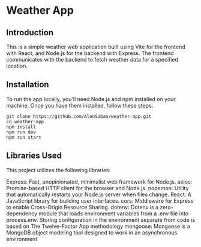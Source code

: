 # Weather App

## Introduction

This is a simple weather web application built using Vite for the frontend with React, and Node.js for the backend with Express. The frontend communicates with the backend to fetch weather data for a specified location.

## Installation

To run the app locally, you'll need Node.js and npm installed on your machine. Once you have them installed, follow these steps:

    git clone https://github.com/AlonSaban/weather-app.git
    cd weather-app
    npm install
    npm run dev
    npm run start


## Libraries Used

This project utilizes the following libraries:

Express: Fast, unopinionated, minimalist web framework for Node.js.
axios: Promise-based HTTP client for the browser and Node.js.
nodemon: Utility that automatically restarts your Node.js server when files change.
React: A JavaScript library for building user interfaces.
cors: Middleware for Express to enable Cross-Origin Resource Sharing.
dotenv: Dotenv is a zero-dependency module that loads environment variables from a .env file into process.env. Storing configuration in the environment separate from code is based on The Twelve-Factor App methodology
mongoose: Mongoose is a MongoDB object modeling tool designed to work in an asynchronous environment